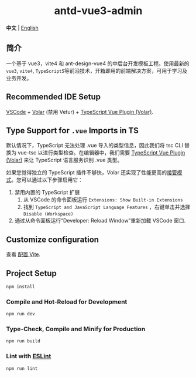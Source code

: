 <h1 align="center">antd-vue3-admin</h1>

**中文** | [English](README.md)

## 简介

一个基于 vue3，vite4 和 ant-design-vue4 的中后台开发模板工程。使用最新的`vue3`, `vite4`, `TypeScript5`等前沿技术，开箱即用的前端解决方案，可用于学习及业务开发。

## Recommended IDE Setup

[VSCode](https://code.visualstudio.com/) + [Volar](https://marketplace.visualstudio.com/items?itemName=Vue.volar) (禁用 Vetur) + [TypeScript Vue Plugin (Volar)](https://marketplace.visualstudio.com/items?itemName=Vue.vscode-typescript-vue-plugin).

## Type Support for `.vue` Imports in TS

默认情况下，TypeScript 无法处理 .vue 导入的类型信息，因此我们将 tsc CLI 替换为 vue-tsc 以进行类型检查。在编辑器中，我们需要 [TypeScript Vue Plugin (Volar)](https://marketplace.visualstudio.com/items?itemName=Vue.vscode-typescript-vue-plugin) 来让 TypeScript 语言服务识别 .vue 类型。

如果您觉得独立的 TypeScript 插件不够快，Volar 还实现了性能更高的[接管模式](https://github.com/johnsoncodehk/volar/discussions/471#discussioncomment-1361669)。您可以通过以下步骤启用它：

1. 禁用内置的 TypeScript 扩展
   1. 从 VSCode 的命令面板运行 `Extensions: Show Built-in Extensions`
   2. 找到 `TypeScript and JavaScript Language Features` ，右键单击并选择 `Disable (Workspace)`
2. 通过从命令面板运行“Developer: Reload Window”重新加载 VSCode 窗口.

## Customize configuration

查看 [配置 Vite](https://cn.vitejs.dev/config/).

## Project Setup

```sh
npm install
```

### Compile and Hot-Reload for Development

```sh
npm run dev
```

### Type-Check, Compile and Minify for Production

```sh
npm run build
```

### Lint with [ESLint](https://eslint.org/)

```sh
npm run lint
```
